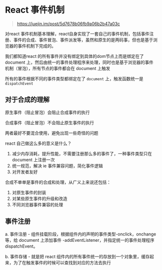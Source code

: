 # React 事件机制

> https://juejin.im/post/5d7678b06fb9a06b2b47a03c



对react 事件机制基本理解，react自身实现了一套自己的事件机制，包括事件注册、事件的合成、事件冒泡、事件派发等，虽然和原生的是两码事，但也是基于浏览器的事件机制下完成的。

我们都知道react 的所有事件并没有绑定到具体的dom节点上而是绑定在了document 上，然后由统一的事件处理程序来处理，同时也是基于浏览器的事件机制（冒泡），所有节点的事件都会在 document 上触发

所有的事件根据不同的事件类型都绑定在了 `document` 上，触发函数统一是 `dispatchEvent`

## 对于合成的理解

原生事件（阻止冒泡）会阻止合成事件的执行

合成事件（阻止冒泡）不会阻止原生事件的执行

两者最好不要混合使用，避免出现一些奇怪的问题



react 自己做这么多的意义是什么？

1. 减少内存消耗，提升性能，不需要注册那么多的事件了，一种事件类型只在 document 上注册一次
2. 统一规范，解决 ie 事件兼容问题，简化事件逻辑
3. 对开发者友好



合成不单单是事件的合成和处理，从广义上来说还包括：

1. 对原生事件的封装
2. 对某些原生事件的升级和改造
3. 不同浏览器事件兼容的处理



## 事件注册

a. 事件注册 - 组件挂载阶段，根据组件内的声明的事件类型-onclick，onchange 等，给 document 上添加事件 -addEventListener，并指定统一的事件处理程序 dispatchEvent。

b. 事件存储 - 就是把 react 组件内的所有事件统一的存放到一个对象里，缓存起来，为了在触发事件的时候可以查找到对应的方法去执行



